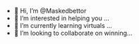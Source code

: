 - 👋 Hi, I’m @Maskedbettor
- 👀 I’m interested in helping you ...
- 🌱 I’m currently learning virtuals ...
- 💞️ I’m looking to collaborate on winning...


<!---
Maskedbettor/Maskedbettor is a ✨ special ✨ repository because its `README.md` (this file) appears on your GitHub profile.
You can click the Preview link to take a look at your changes.
--->
